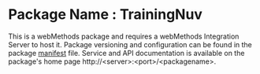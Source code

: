 # Package Name : TrainingNuv
This is a webMethods package and requires a webMethods Integration Server to host it. Package versioning and configuration can be found in the package [manifest](./TrainingNuv/manifest.v3) file. Service and API documentation is available on the package's home page http://&lt;server&gt;:&lt;port&gt;/&lt;packagename>.